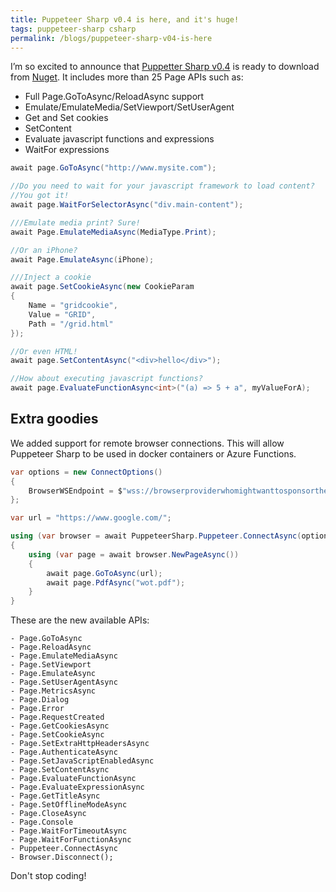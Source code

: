```yaml
---
title: Puppeteer Sharp v0.4 is here, and it's huge!
tags: puppeteer-sharp csharp
permalink: /blogs/puppeteer-sharp-v04-is-here
---
```


I’m so excited to announce that [Puppetter Sharp v0.4](https://github.com/kblok/puppeteer-sharp) is ready to download from [Nuget](https://www.nuget.org/packages/PuppeteerSharp/). It includes more than 25 Page APIs such as:

* Full Page.GoToAsync/ReloadAsync support
* Emulate/EmulateMedia/SetViewport/SetUserAgent
* Get and Set cookies
* SetContent
* Evaluate javascript functions and expressions
* WaitFor expressions

```cs
await page.GoToAsync("http://www.mysite.com");

//Do you need to wait for your javascript framework to load content?
//You got it!
await page.WaitForSelectorAsync("div.main-content");

///Emulate media print? Sure!
await Page.EmulateMediaAsync(MediaType.Print);

//Or an iPhone?
await Page.EmulateAsync(iPhone);

///Inject a cookie
await page.SetCookieAsync(new CookieParam
{
    Name = "gridcookie",
    Value = "GRID",
    Path = "/grid.html"
});

//Or even HTML!
await page.SetContentAsync("<div>hello</div>");

//How about executing javascript functions?
await page.EvaluateFunctionAsync<int>("(a) => 5 + a", myValueForA);

```

## Extra goodies

We added support for remote browser connections. This will allow Puppeteer Sharp to be used in docker containers or Azure Functions.

```cs
var options = new ConnectOptions()
{
    BrowserWSEndpoint = $"wss://browserproviderwhomightwanttosponsortheproject.io"
};

var url = "https://www.google.com/";

using (var browser = await PuppeteerSharp.Puppeteer.ConnectAsync(options))
{
    using (var page = await browser.NewPageAsync())
    {
        await page.GoToAsync(url);
        await page.PdfAsync("wot.pdf");
    }
}
```

These are the new available APIs:

    - Page.GoToAsync
    - Page.ReloadAsync
    - Page.EmulateMediaAsync
    - Page.SetViewport
    - Page.EmulateAsync
    - Page.SetUserAgentAsync
    - Page.MetricsAsync
    - Page.Dialog
    - Page.Error
    - Page.RequestCreated
    - Page.GetCookiesAsync
    - Page.SetCookieAsync
    - Page.SetExtraHttpHeadersAsync
    - Page.AuthenticateAsync
    - Page.SetJavaScriptEnabledAsync
    - Page.SetContentAsync
    - Page.EvaluateFunctionAsync
    - Page.EvaluateExpressionAsync
    - Page.GetTitleAsync
    - Page.SetOfflineModeAsync
    - Page.CloseAsync
    - Page.Console
    - Page.WaitForTimeoutAsync
    - Page.WaitForFunctionAsync
    - Puppeteer.ConnectAsync
    - Browser.Disconnect();

Don't stop coding!

